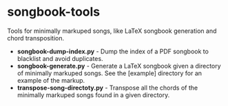 songbook-tools
==============

Tools for minimally markuped songs, like LaTeX songbook generation and chord transposition.

- **songbook-dump-index.py** - Dump the index of a PDF songbook to blacklist and avoid duplicates.
- **songbook-generate.py** - Generate a LaTeX songbook given a directory of minimally markuped songs. See the [example] directory for an example of the markup.
- **transpose-song-directoty.py** - Transpose all the chords of the minimally markuped songs found in a given directory.

